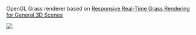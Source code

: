 OpenGL Grass renderer based on [Responsive Real-Time Grass Rendering for General 3D Scenes](https://www.cg.tuwien.ac.at/research/publications/2017/JAHRMANN-2017-RRTG/JAHRMANN-2017-RRTG-draft.pdf)

![](https://github.com/daustria/GrassRenderer/blob/master/resources/grass_gif.gif)
